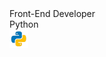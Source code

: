 <div style="display: inline_block">
  
 <div>
<span>Front-End Developer</span>
   
</div>
<div>
<span>Python</span><br> <img width="30px" src="python.png">
</div>

</div>
